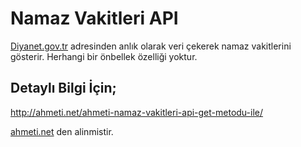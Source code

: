# Namaz Vakitleri API
[Diyanet.gov.tr](http://diyanet.gov.tr) adresinden anlık olarak veri çekerek namaz vakitlerini gösterir. Herhangi bir önbellek özelliği yoktur.

## Detaylı Bilgi İçin;
http://ahmeti.net/ahmeti-namaz-vakitleri-api-get-metodu-ile/


[ahmeti.net](http://ahmeti.net/ahmeti-namaz-vakitleri-api-get-metodu-ile/) den alinmistir.

